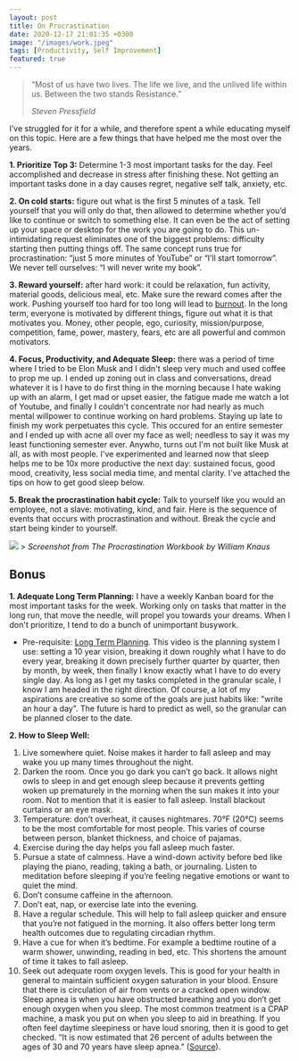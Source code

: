```yaml
---
layout: post
title: On Procrastination
date: 2020-12-17 21:01:35 +0300
image: "/images/work.jpeg"
tags: [Productivity, Self Improvement]
featured: true
---
```


> “Most of us have two lives. The life we live, and the unlived life within us. Between the two stands Resistance.”
>
> <cite>Steven Pressfield</cite>

I’ve struggled for it for a while, and therefore spent a while educating myself on this topic. Here are a few things that have helped me the most over the years.

**1. Prioritize Top 3:** Determine 1-3 most important tasks for the day. Feel accomplished and decrease in stress after finishing these. Not getting an important tasks done in a day causes regret, negative self talk, anxiety, etc.

**2. On cold starts:** figure out what is the first 5 minutes of a task. Tell yourself that you will only do that, then allowed to determine whether you’d like to continue or switch to something else. It can even be the act of setting up your space or desktop for the work you are going to do. This un-intimidating request eliminates one of the biggest problems: difficulty starting then putting things off. The same concept runs true for procrastination: “just 5 more minutes of YouTube” or “I’ll start tomorrow”. We never tell ourselves: “I will never write my book”.

**3. Reward yourself:** after hard work: it could be relaxation, fun activity, material goods, delicious meal, etc. Make sure the reward comes after the work. Pushing yourself too hard for too long will lead to [burnout](https://www.helpguide.org/articles/stress/burnout-prevention-and-recovery.htm). In the long term, everyone is motivated by different things, figure out what it is that motivates you. Money, other people, ego, curiosity, mission/purpose, competition, fame, power, mastery, fears, etc are all powerful and common motivators.

**4. Focus, Productivity, and Adequate Sleep:** there was a period of time where I tried to be Elon Musk and I didn't sleep very much and used coffee to prop me up. I ended up zoning out in class and conversations, dread whatever it is I have to do first thing in the morning because I hate waking up with an alarm, I get mad or upset easier, the fatigue made me watch a lot of Youtube, and finally I couldn't concentrate nor had nearly as much mental willpower to continue working on hard problems. Staying up late to finish my work perpetuates this cycle. This occured for an entire semester and I ended up with acne all over my face as well; needless to say it was my least functioning semester ever. Anywho, turns out I'm not built like Musk at all, as with most people. I've experimented and learned now that sleep helps me to be 10x more productive the next day: sustained focus, good mood, creativity, less social media time, and mental clarity. I've attached the tips on how to get good sleep below.

**5. Break the procrastination habit cycle:** Talk to yourself like you would an employee, not a slave: motivating, kind, and fair. Here is the sequence of events that occurs with procrastination and without. Break the cycle and start being kinder to yourself.

<img src="/../../images/do-it-now.png">
> <cite>Screenshot from The Procrastination Workbook by William Knaus</cite>

## Bonus

**1. Adequate Long Term Planning:** I have a weekly Kanban board for the most important tasks for the week. Working only on tasks that matter in the long run, that move the needle, will propel you towards your dreams. When I don't prioritize, I tend to do a bunch of unimportant busywork.

- Pre-requisite: [Long Term Planning](https://www.youtube.com/watch?v=5paYI2nCarc). This video is the planning system I use: setting a 10 year vision, breaking it down roughly what I have to do every year, breaking it down precisely further quarter by quarter, then by month, by week, then finally I know exactly what I have to do every single day. As long as I get my tasks completed in the granular scale, I know I am headed in the right direction. Of course, a lot of my aspirations are creative so some of the goals are just habits like: "write an hour a day". The future is hard to predict as well, so the granular can be planned closer to the date.

**2. How to Sleep Well:**

1. Live somewhere quiet. Noise makes it harder to fall asleep and may wake you up many times throughout the night.
2. Darken the room. Once you go dark you can’t go back. It allows night owls to sleep in and get enough sleep because it prevents getting woken up prematurely in the morning when the sun makes it into your room. Not to mention that it is easier to fall asleep. Install blackout curtains or an eye mask.
3. Temperature: don’t overheat, it causes nightmares. 70°F (20°C) seems to be the most comfortable for most people. This varies of course between person, blanket thickness, and choice of pajamas.
4. Exercise during the day helps you fall asleep much faster.
5. Pursue a state of calmness. Have a wind-down activity before bed like playing the piano, reading, taking a bath, or journaling. Listen to meditation before sleeping if you’re feeling negative emotions or want to quiet the mind.
6. Don’t consume caffeine in the afternoon.
7. Don’t eat, nap, or exercise late into the evening.
8. Have a regular schedule. This will help to fall asleep quicker and ensure that you’re not fatigued in the morning. It also offers better long term health outcomes due to regulating circadian rhythm.
9. Have a cue for when it’s bedtime. For example a bedtime routine of a warm shower, unwinding, reading in bed, etc. This shortens the amount of time it takes to fall asleep.
10. Seek out adequate room oxygen levels. This is good for your health in general to maintain sufficient oxygen saturation in your blood. Ensure that there is circulation of air from vents or a cracked open window. Sleep apnea is when you have obstructed breathing and you don’t get enough oxygen when you sleep. The most common treatment is a CPAP machine, a mask you put on when you sleep to aid in breathing. If you often feel daytime sleepiness or have loud snoring, then it is good to get checked. “It is now estimated that 26 percent of adults between the ages of 30 and 70 years have sleep apnea.”
    ([Source](https://aasm.org/rising-prevalence-of-sleep-apnea-in-u-s-threatens-public-health/#:~:text=It%20is%20now%20estimated%20that,70%20years%20have%20sleep%20apnea.)).

